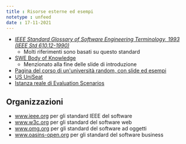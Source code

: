 ```yaml
---
title : Risorse esterne ed esempi
notetype : unfeed
date : 17-11-2021
---
```


* [*IEEE Standard Glossary of Software Engineering Terminology, 1993 (IEEE Std 610.12-1990)*](http://www.informatik.htw-dresden.de/~hauptman/SEI/IEEE_Standard_Glossary_of_Software_Engineering_Terminology%20.pdf)
  + Molti riferimenti sono basati su questo standard
* [SWE Body of Knowledge](https://cs.fit.edu/~kgallagher/Schtick/Serious/SWEBOKv3.pdf)
  + Menzionato alla fine delle slide di introduzione
* [Pagina del corso di un'università random, con slide ed esempi](http://www.dcs.glasgow.ac.uk/~simon/teaching/MechEngSE3/)
* [US UniSeat](https://github.com/antonio-decaro/US_UniSeat/)
* [Istanza reale di Evaluation Scenarios](https://cordis.europa.eu/docs/projects/cnect/5/609035/080/deliverables/001-CityPulseD61Ares20151775143.pdf)


## Organizzazioni
* www.ieee.org per gli standard IEEE del software
* www.w3c.org per gli standard del software web
* www.omg.org per gli standard del software ad oggetti
* www.oasins-open.org per gli standard del software business
